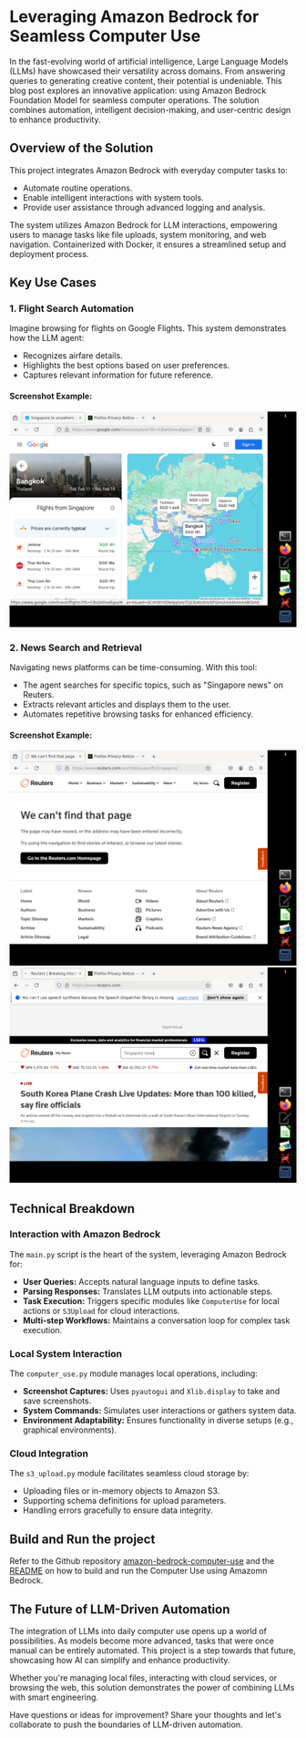 # Leveraging Amazon Bedrock for Seamless Computer Use

In the fast-evolving world of artificial intelligence, Large Language Models (LLMs) have showcased their versatility across domains. From answering queries to generating creative content, their potential is undeniable. This blog post explores an innovative application: using Amazon Bedrock Foundation Model for seamless computer operations. The solution combines automation, intelligent decision-making, and user-centric design to enhance productivity.

## Overview of the Solution
This project integrates Amazon Bedrock with everyday computer tasks to:
- Automate routine operations.
- Enable intelligent interactions with system tools.
- Provide user assistance through advanced logging and analysis.

The system utilizes Amazon Bedrock for LLM interactions, empowering users to manage tasks like file uploads, system monitoring, and web navigation. Containerized with Docker, it ensures a streamlined setup and deployment process.

## Key Use Cases
### 1. Flight Search Automation
Imagine browsing for flights on Google Flights. This system demonstrates how the LLM agent:
- Recognizes airfare details.
- Highlights the best options based on user preferences.
- Captures relevant information for future reference.

#### Screenshot Example:
![Google Flights Example](/assets/images/2024-12-29-Amazon-Bedrock-Computer-Use/screenshot_google_flights.png)

### 2. News Search and Retrieval
Navigating news platforms can be time-consuming. With this tool:
- The agent searches for specific topics, such as "Singapore news" on Reuters.
- Extracts relevant articles and displays them to the user.
- Automates repetitive browsing tasks for enhanced efficiency.

#### Screenshot Example:
![Reuters News Search Example](/assets/images/2024-12-29-Amazon-Bedrock-Computer-Use/screenshot_reuters_news_not_found.png)
![Reuters News Search Example](/assets/images/2024-12-29-Amazon-Bedrock-Computer-Use/screenshot_reuters_news_search_singaore.png)

## Technical Breakdown

### Interaction with Amazon Bedrock
The `main.py` script is the heart of the system, leveraging Amazon Bedrock for:
- **User Queries:** Accepts natural language inputs to define tasks.
- **Parsing Responses:** Translates LLM outputs into actionable steps.
- **Task Execution:** Triggers specific modules like `ComputerUse` for local actions or `S3Upload` for cloud interactions.
- **Multi-step Workflows:** Maintains a conversation loop for complex task execution.

### Local System Interaction
The `computer_use.py` module manages local operations, including:
- **Screenshot Captures:** Uses `pyautogui` and `Xlib.display` to take and save screenshots.
- **System Commands:** Simulates user interactions or gathers system data.
- **Environment Adaptability:** Ensures functionality in diverse setups (e.g., graphical environments).

### Cloud Integration
The `s3_upload.py` module facilitates seamless cloud storage by:
- Uploading files or in-memory objects to Amazon S3.
- Supporting schema definitions for upload parameters.
- Handling errors gracefully to ensure data integrity.

## Build and Run the project

Refer to the Github repository [amazon-bedrock-computer-use](https://github.com/kangks/amazon-bedrock-computer-use) and the [README](https://github.com/kangks/amazon-bedrock-computer-use/blob/main/README.md) on how to build and run the Computer Use using Amazomn Bedrock.

## The Future of LLM-Driven Automation
The integration of LLMs into daily computer use opens up a world of possibilities. As models become more advanced, tasks that were once manual can be entirely automated. This project is a step towards that future, showcasing how AI can simplify and enhance productivity.

Whether you're managing local files, interacting with cloud services, or browsing the web, this solution demonstrates the power of combining LLMs with smart engineering.

Have questions or ideas for improvement? Share your thoughts and let's collaborate to push the boundaries of LLM-driven automation.

